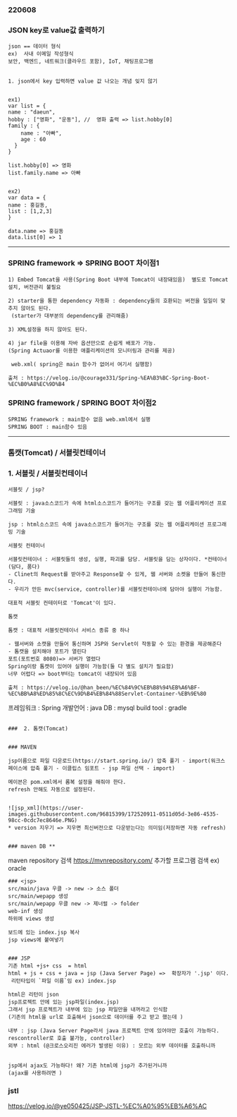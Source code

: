 ### 220608

### JSON key로 value값 출력하기
```
json == 데이터 형식
ex)  사내 이메일 작성형식
보안, 백엔드, 네트워크(클라우드 포함), IoT, 채팅프로그램


1. json에서 key 입력하면 value 값 나오는 개념 잊지 않기 


ex1)
var list = {
name : "daeun",
hobby : ["영화", "운동"], //  영화 출력 => list.hobby[0] 
family : {
	name : "아빠",
	age : 60
  }
}

list.hobby[0] => 영화
list.family.name => 아빠


ex2)
var data = {
name : 홍길동,
list : [1,2,3]
}

data.name => 홍길동
data.list[0] => 1
```

---

### SPRING framework => SPRING BOOT 차이점1
```
1) Embed Tomcat을 사용(Spring Boot 내부에 Tomcat이 내장돼있음)  별도로 Tomcat 설치, 버전관리 불필요

2) starter을 통한 dependency 자동화 : dependency들의 호환되는 버전을 일일이 맞추지 않아도 된다. 
 (starter가 대부분의 dependency를 관리해줌)

3) XML설정을 하지 않아도 된다.

4) jar file을 이용해 자바 옵션만으로 손쉽게 배포가 가능.
(Spring Actuaor를 이용한 애플리케이션의 모니터링과 관리를 제공)

 web.xml( spring은 main 함수가 없어서 여기서 실행함)

출처 : https://velog.io/@courage331/Spring-%EA%B3%BC-Spring-Boot-%EC%B0%A8%EC%9D%B4
```
### SPRING framework / SPRING BOOT 차이점2
```
SPRING framework : main함수 없음 web.xml에서 실행
SPRING BOOT : main함수 있음
```
---

### 톰캣(Tomcat) / 서블릿컨테이너 
### 1. 서블릿 / 서블릿컨테이너 

`서블릿 / jsp?` 
```
서블릿 : java소스코드가 속에 html소스코드가 들어가는 구조를 갖는 웹 어플리케이션 프로그래밍 기술

jsp : html소스코드 속에 java소스코드가 들어가는 구조를 갖는 웹 어플리케이션 프로그래밍 기술
```

`서블릿 컨테이너`
```
서블릿컨테이너 : 서블릿들의 생성, 실행, 파괴를 담당. 서블릿을 담는 상자이다. *컨테이너(담다, 품다) 
- Clinet의 Request를 받아주고 Response할 수 있게, 웹 서버와 소켓을 만들어 통신한다.
- 우리가 만든 mvc(service, controller)를 서블릿컨테이너에 담아야 실행이 가능함.

대표적 서블릿 컨테이터로 'Tomcat'이 있다. 
```

`톰캣`
```
톰캣 : 대표적 서블릿컨테이너 서비스 종류 중 하나

- 웹서버와 소캣을 만들어 통신하며 JSP와 Servlet이 작동할 수 있는 환경을 제공해준다
- 톰캣을 설치해야 포트가 열린다
포트(포트번호 8080)=> 서버가 열렸다
Spring이랑 톰캣이 있어야 실행이 가능함(둘 다 별도 설치가 필요함)
너무 어렵다 => boot부터는 tomcat이 내장되어 있음

출처 : https://velog.io/@han_been/%EC%84%9C%EB%B8%94%EB%A6%BF-%EC%BB%A8%ED%85%8C%EC%9D%B4%EB%84%88Servlet-Container-%EB%9E%80

```

프레임워크 : Spring 
개발언어 : java
DB : mysql
build tool : gradle 
```

###  2. 톰캣(Tomcat)
```

```

### MAVEN

jsp이름으로 파일 다운로드(https://start.spring.io/) 압축 풀기 - import(워크스페이스에 압축 풀기 - 이클립스 임포트 - jsp 파일 선택 - import) 

메이븐은 pom.xml에서 롬복 설정을 해줘야 한다.
refresh 안해도 자동으로 설정된다.


![jsp_xml](https://user-images.githubusercontent.com/96815399/172520911-0511d05d-3e86-4535-98cc-0cdc7ec8646e.PNG)
* version 지우기 => 지우면 최신버전으로 다운받는다는 의미임(저장하면 자동 refresh)


### maven DB **
```
maven repository 검색
https://mvnrepository.com/ 
추가할 프로그램 검색 ex) oracle

```
### <jsp>
src/main/java 우클 -> new -> 소스 폴더
src/main/wepapp 생성 
src/main/wepapp 우클 new -> 제너럴 -> folder
web-inf 생성
하위에 views 생성

보드에 있는 index.jsp 복사
jsp views에 붙여넣기 


### JSP 
기존 html +js+ css  = html
html + js + css + java = jsp (Java Server Page) =>  확장자가 '.jsp' 이다.
 리턴타입이 `파일 이름`임 ex) index.jsp

html은 리턴이 json
jsp프로젝트 안에 있는 jsp파일(index.jsp)
그래서 jsp 프로젝트가 내부에 있는 jsp 파일만을 내꺼라고 인식함
(기존의 html을 url로 호출해서 json으로 데이터를 주고 받고 했는데 ) 

내부 : jsp (Java Server Page라서 java 프로젝트 안에 있어야만 호출이 가능하다. rescontroller로 호출 불가능, controller)
외부 : html (@크로스오리진 에러가 발생된 이유) : 모르는 외부 데이터를 호출하니까


jsp에서 ajax도 가능하다! 왜? 기존 html에 jsp가 추가된거니까 
(ajax를 사용하려면 )

```
### jstl
https://velog.io/@ye050425/JSP-JSTL-%EC%A0%95%EB%A6%AC